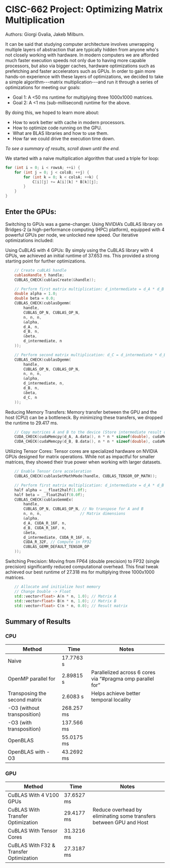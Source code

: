 # CISC-662 Project: Optimizing Matrix Multiplication

Authors: Giorgi Gvalia, Jakeb Milburn.

It can be said that studying computer architecture involves unwrapping
multiple layers of abstraction that are typically hidden from anyone
who's not closely working with hardware. In modern computers we are
afforded much faster execution speeds not only due to having more
capable processors, but also via bigger caches, hardware optimizations
such as prefetching and faster accelerators such as GPUs. In order to
gain more hands-on experience with these layers of optimizations, we
decided to take a simple algorithm---matrix multiplication---and run
it through a series of optimizations for meeting our goals:

- Goal 1: A <50 ms runtime for multiplying three 1000x1000 matrices.
- Goal 2: A <1 ms (sub-millisecond) runtime for the above.

By doing this, we hoped to learn more about:

- How to work better with cache in modern processors.
- How to optimize code running on the GPU.
- What are BLAS libraries and how to use them.
- How far we could drive the execution time down.

*To see a summary of results, scroll down until the end.*

We started with a naive multiplication algorithm that used a triple
for loop:

```cpp
for (int i = 0; i < rowsA; ++i) {
    for (int j = 0; j < colsB; ++j) {
        for (int k = 0; k < colsA; ++k) {
            C[i][j] += A[i][k] * B[k][j];
        }
    }
}
```

## Enter the GPUs:

Switching to GPUs was a game-changer. Using NVIDIA’s CuBLAS library on Bridges-2 (a high-performance computing (HPC) platform), equipped with 4 powerful GPUs per node, we unlocked new speed. Our iterative optimizations included:

Using CuBLAS with 4 GPUs:
By simply using the CuBLAS library with 4 GPUs, we achieved an initial runtime of 37.653 ms. This provided a strong starting point for further optimizations.

```cpp
    // Create cuBLAS handle
    cublasHandle_t handle;
    CUBLAS_CHECK(cublasCreate(&handle));

    // Perform first matrix multiplication: d_intermediate = d_A * d_B
    double alpha = 1.0;
    double beta = 0.0;
    CUBLAS_CHECK(cublasDgemm(
        handle,
        CUBLAS_OP_N, CUBLAS_OP_N,
        n, n, n,
        &alpha,
        d_A, n,
        d_B, n,
        &beta,
        d_intermediate, n
    ));

    // Perform second matrix multiplication: d_C = d_intermediate * d_B
    CUBLAS_CHECK(cublasDgemm(
        handle,
        CUBLAS_OP_N, CUBLAS_OP_N,
        n, n, n,
        &alpha,
        d_intermediate, n,
        d_B, n,
        &beta,
        d_C, n
    ));
```

Reducing Memory Transfers:
Memory transfer between the GPU and the host (CPU) can be a bottleneck. By minimizing these transfers, we dropped the runtime to 29.417 ms.

```cpp
    // Copy matrices A and B to the device (Store intermediate result on the GPU)
    CUDA_CHECK(cudaMemcpy(d_A, A.data(), n * n * sizeof(double), cudaMemcpyHostToDevice));
    CUDA_CHECK(cudaMemcpy(d_B, B.data(), n * n * sizeof(double), cudaMemcpyHostToDevice));
```

Utilizing Tensor Cores:
Tensor cores are specialized hardware on NVIDIA GPUs designed for matrix operations. While not as impactful for smaller matrices, they showed their true power when working with larger datasets.

```cpp
    // Enable Tensor Core acceleration
    CUBLAS_CHECK(cublasSetMathMode(handle, CUBLAS_TENSOR_OP_MATH));

    // Perform first matrix multiplication: d_intermediate = d_A * d_B
    half alpha = __float2half(1.0f);
    half beta = __float2half(0.0f);
    CUBLAS_CHECK(cublasGemmEx(
        handle,
        CUBLAS_OP_N, CUBLAS_OP_N, // No transpose for A and B
        n, n, n,                 // Matrix dimensions
        &alpha,
        d_A, CUDA_R_16F, n,
        d_B, CUDA_R_16F, n,
        &beta,
        d_intermediate, CUDA_R_16F, n,
        CUDA_R_32F, // Compute in FP32
        CUBLAS_GEMM_DEFAULT_TENSOR_OP
    ));

```

Switching Precision:
Moving from FP64 (double precision) to FP32 (single precision) significantly reduced computational overhead. This final tweak achieved our best runtime of 27.318 ms for multiplying three 1000x1000 matrices.

```cpp
    // Allocate and initialize host memory
    // Change Double -> Float
    std::vector<float> A(n * n, 1.0); // Matrix A
    std::vector<float> B(n * n, 1.0); // Matrix B
    std::vector<float> C(n * n, 0.0); // Result matrix
```

## Summary of Results

### CPU

| **Method**                    | **Time**   | **Notes**                                                  |
|-------------------------------|------------|------------------------------------------------------------|
| Naive                         | 17.7763 s  |                                                            |
| OpenMP parallel for           | 2.89815 s  | Parallelized across 6 cores via “#pragma omp parallel for” |
| Transposing the second matrix | 2.6083 s   | Helps achieve better temporal locality                     |
| -O3 (without transposition)   | 268.257 ms |                                                            |
| -O3 (with transposition)      | 137.566 ms |                                                            |
| OpenBLAS                      | 55.0175 ms |                                                            |
| OpenBLAS with -O3             | 43.2692 ms |                                                            |

### GPU

| **Method**                              | **Time**   | **Notes**                                                          |
|-----------------------------------------|------------|--------------------------------------------------------------------|
| CuBLAS With 4 V100 GPUs                 | 37.6527 ms |                                                                    |
| CuBLAS With Transfer Optimization       | 29.4177 ms | Reduce overhead by eliminating some transfers between GPU and Host |
| CuBLAS With Tensor Cores                | 31.3216 ms |                                                                    |
| CuBLAS With F32 & Transfer Optimization | 27.3187 ms |                                                                    |
